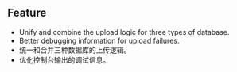 ## Feature

- Unify and combine the upload logic for three types of database.
- Better debugging information for upload failures.
- 统一和合并三种数据库的上传逻辑。
- 优化控制台输出的调试信息。